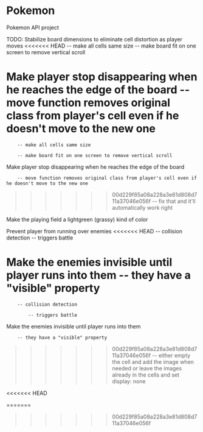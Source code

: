 # Pokemon
Pokemon API project

TODO:
   Stabilize board dimensions to eliminate cell distortion as player moves
<<<<<<< HEAD
        -- make all cells same size
        -- make board fit on one screen to remove vertical scroll

   Make player stop disappearing when he reaches the edge of the board
        -- move function removes original class from player's cell even if he doesn't move to the new one
=======
   
        -- make all cells same size
        
        -- make board fit on one screen to remove vertical scroll

   Make player stop disappearing when he reaches the edge of the board
   
        -- move function removes original class from player's cell even if he doesn't move to the new one
        
>>>>>>> 00d229f85a08a228a3e81d808d711a37046e056f
        -- fix that and it'll automatically work right

   Make the playing field a lightgreen (grassy) kind of color

   Prevent player from running over enemies
<<<<<<< HEAD
        -- collision detection
            -- triggers battle

   Make the enemies invisible until player runs into them
        -- they have a "visible" property
=======
   
        -- collision detection
        
            -- triggers battle

   Make the enemies invisible until player runs into them
   
        -- they have a "visible" property
        
>>>>>>> 00d229f85a08a228a3e81d808d711a37046e056f
        -- either empty the cell and add the image when needed
           or leave the images already in the cells and set display: none

           
<<<<<<< HEAD

   
=======
>>>>>>> 00d229f85a08a228a3e81d808d711a37046e056f
